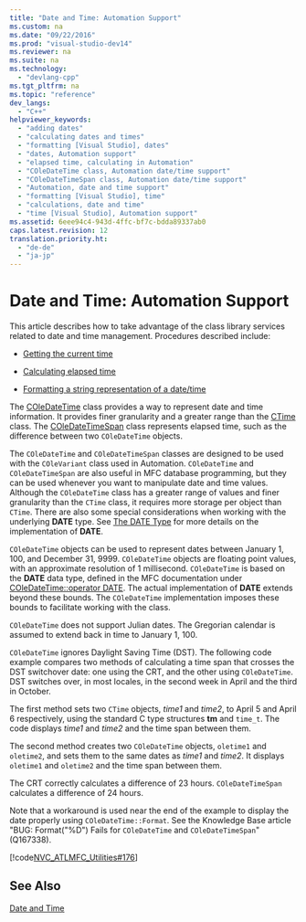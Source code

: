 ```yaml
---
title: "Date and Time: Automation Support"
ms.custom: na
ms.date: "09/22/2016"
ms.prod: "visual-studio-dev14"
ms.reviewer: na
ms.suite: na
ms.technology: 
  - "devlang-cpp"
ms.tgt_pltfrm: na
ms.topic: "reference"
dev_langs: 
  - "C++"
helpviewer_keywords: 
  - "adding dates"
  - "calculating dates and times"
  - "formatting [Visual Studio], dates"
  - "dates, Automation support"
  - "elapsed time, calculating in Automation"
  - "COleDateTime class, Automation date/time support"
  - "COleDateTimeSpan class, Automation date/time support"
  - "Automation, date and time support"
  - "formatting [Visual Studio], time"
  - "calculations, date and time"
  - "time [Visual Studio], Automation support"
ms.assetid: 6eee94c4-943d-4ffc-bf7c-bdda89337ab0
caps.latest.revision: 12
translation.priority.ht: 
  - "de-de"
  - "ja-jp"
---
```

# Date and Time: Automation Support
This article describes how to take advantage of the class library services related to date and time management. Procedures described include:  
  
-   [Getting the current time](../VS_csharp/current-time--automation-classes.md)  
  
-   [Calculating elapsed time](../VS_csharp/elapsed-time--automation-classes.md)  
  
-   [Formatting a string representation of a date/time](../VS_csharp/formatting-time--automation-classes.md)  
  
 The [COleDateTime](../VS_csharp/coledatetime-class.md) class provides a way to represent date and time information. It provides finer granularity and a greater range than the [CTime](../VS_csharp/ctime-class.md) class. The [COleDateTimeSpan](../VS_csharp/coledatetimespan-class.md) class represents elapsed time, such as the difference between two `COleDateTime` objects.  
  
 The `COleDateTime` and `COleDateTimeSpan` classes are designed to be used with the `COleVariant` class used in Automation. `COleDateTime` and `COleDateTimeSpan` are also useful in MFC database programming, but they can be used whenever you want to manipulate date and time values. Although the `COleDateTime` class has a greater range of values and finer granularity than the `CTime` class, it requires more storage per object than `CTime`. There are also some special considerations when working with the underlying **DATE** type. See [The DATE Type](../VS_csharp/date-type.md) for more details on the implementation of **DATE**.  
  
 `COleDateTime` objects can be used to represent dates between January 1, 100, and December 31, 9999. `COleDateTime` objects are floating point values, with an approximate resolution of 1 millisecond. `COleDateTime` is based on the **DATE** data type, defined in the MFC documentation under [COleDateTime::operator DATE](../Topic/COleDateTime::operator%20DATE.md). The actual implementation of **DATE** extends beyond these bounds. The `COleDateTime` implementation imposes these bounds to facilitate working with the class.  
  
 `COleDateTime` does not support Julian dates. The Gregorian calendar is assumed to extend back in time to January 1, 100.  
  
 `COleDateTime` ignores Daylight Saving Time (DST). The following code example compares two methods of calculating a time span that crosses the DST switchover date: one using the CRT, and the other using `COleDateTime`. DST switches over, in most locales, in the second week in April and the third in October.  
  
 The first method sets two `CTime` objects, *time1* and *time2*, to April 5 and April 6 respectively, using the standard C type structures **tm** and `time_t`. The code displays *time1* and *time2* and the time span between them.  
  
 The second method creates two `COleDateTime` objects, `oletime1` and `oletime2`, and sets them to the same dates as *time1* and *time2*. It displays `oletime1` and `oletime2` and the time span between them.  
  
 The CRT correctly calculates a difference of 23 hours. `COleDateTimeSpan` calculates a difference of 24 hours.  
  
 Note that a workaround is used near the end of the example to display the date properly using `COleDateTime::Format`. See the Knowledge Base article "BUG: Format("%D") Fails for `COleDateTime` and `COleDateTimeSpan`" (Q167338).  
  
 [!code[NVC_ATLMFC_Utilities#176](../VS_csharp/codesnippet/CPP/date-and-time--automation-support_1.cpp)]  
  
## See Also  
 [Date and Time](../VS_csharp/date-and-time.md)